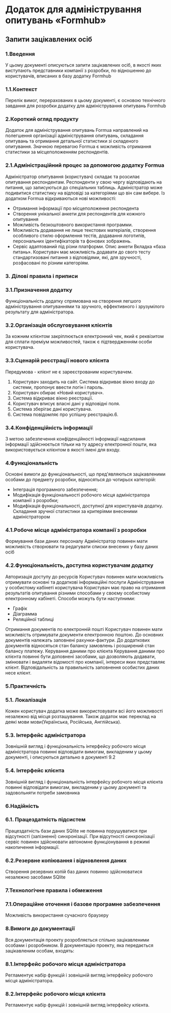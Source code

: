 # Додаток для адміністрування опитувань «Formhub»
## Запити зацікавлених осіб 

### 1.Введення
У цьому документі описуються запити зацікавлених осіб, в якості яких виступають представники компанії з розробки, по відношенню до користувачів, вписаних в базу додатку Formhub

### 1.1.Контекст 
Перелік вимог, перерахованих в цьому документі, є основою технічного завдання для розробки додатку для адміністрування опитувань Formhub

### 2.Короткий огляд продукту 
Додаток для адміністрування опитувань Formua направлений на полегшення організації адміністрування опитувань, складання опитувань та отримання детальної статистики зі складеного опитування.
Значною перевагою Formua є можливість отримання статистики за місцеположенням респондентів.

### 2.1.Адміністраційний процес за допомогою додатку Formua

Адміністратор опитування (користувач) складає та розсилає опитування респондентам. Респонденти у свою чергу відповідають на питання, що записуються до спеціальних таблиць. Адміністратор може подивитися статистику на відповіді за категоріями що він сам вибере. 
Із додатком Formua відкриваються нові можливості:
- Отримання інформації про місцеположення респондента 
- Створення унікальної анкети для респондентів для кожного опитування  
- Можливість безкоштовного використання программи.
- Можливість додавання не лише текстових матеріалів, створення особливого стилю оформлення тестів, додавання логотипів, персональних ідентифікаторів та фонових зображень.
- Сервіс адаптований під різни платформи. Опис анкети Вкладка «база питань». Користувач має можливість додавати до свого тесту стандартизовані питання з відповідями, які, для зручності, розфасовані по різним категоріям.

### 3. Ділові правила і приписи

### 3.1.Призначення додатку
Функціональність додатку спрямована на створення легшого адміністрування опитуваннями та зручного, еффективного і зрузумілого результату для адміністратора.   

### 3.2.Організація обслуговування клієнтів
За кожним клієнтом закріплюється електронний чек, який є реквізитом для сплати преміум можливостей, також є підтвердженням особи користувача.

### 3.3.Сценарій реєстрації нового клієнта
Передумова - клієнт не є зареєстрованим користувачем.
1. Користувач заходить на сайт. Система відкриває вікно входу до системи, пропонує ввести логін і пароль.
2. Користувач обирає «Новий користувач».
3. Система відкриває вікно реєстрації.
4. Користувач вписує власні дані у відповідні поля.
5. Система зберігає дані користувача.
6. Система повідомляє про успішну реєстрацію.6.

### 3.4.Конфіденційність інформації

З метою забезпечення конфіденційності інформації надсилання інформації здійснюється тільки на ту адресу електронної пошти, яка використовується клієнтом в якості імені для входу.

### 4.Функціональність

Основні вимоги до функціональності, що пред'являються зацікавленими особами до предмету розробки, відносяться до чотирьох категорій:
- Інтеграція програмного забезпечення;
- Модифікація функціональності робочого місця адміністратора компанії з розробки;
- Модифікація функціональності, доступної для користувачів додатку.
Складання зручної статистики за критеріями внесеними адміністратором

### 4.1.Робоче місце адміністратора компанії з розробки
Формування бази даних персоналу
Адміністратор повинен мати можливість створювати та редагувати списки внесених у базу даних осіб 

### 4.2.Функціональність, доступна користувачам додатку
Авторизація доступу до ресурсів
Користувач повинен мати можливість отримувати основні та додаткові інформаційні послуги
Адміністрування у особистому кабінеті користувача
Користувач має право на отримання результатів опитування різними способами у своєму особистому електронному кабінеті. 
Способи можуть бути наступними:
- Графік
- Діаграмма
- Реляційної таблиці


Отримання документів по електронній пошті
Користувач повинен мати можливість отримувати документи електронною поштою.
До основних документів належать заповнені рахунки-фактури.
До додаткових документів відносяться стан балансу замовлень і розширений стан балансу платежу.
Керування даними про клієнта
Керування даними про клієнта повинні бути доповнені засобами, що дозволяють додавати, змінювати і видаляти відомості про компанії, інтереси яких представляє клієнт. Відповідальність за правильність заповнення особистих даних несе клієнт.

### 5.Практичність
### 5.1. Локалізація
Кожен користувач додатка може використовувати всі його можливості незалежно від місця розташування. Також додаток має переклад на деякі мови мови(Українська, Російська, Англійська).

### 5.3. Інтерфейс адміністратора
Зовнішній вигляд і функціональність інтерфейсу робочого місця адміністратора повинні відповідати вимогам, викладеним у цьому документі, і описуються детально в документі 9.2

### 5.4. Інтерфейс клієнта
Зовнішній вигляд і функціональність інтерфейсу робочого місця клієнта повинні відповідати вимогам, викладеним у цьому документі та задовольняти потреби замовника 

### 6.Надійність
### 6.1. Працездатність підсистем
Працездатність бази даних SQlite не повинна порушуватися при відсутності (запізненні) синхронізації. При відсутності синхронізації сервіс повинен здійснювати автономне функціонування в режимі накопичення інформації.

### 6.2.Резервне копіювання і відновлення даних
Створення резервних копій баз даних повинно здійснюватися незалежно засобами SQlite 

### 7.Технологічне правила і обмеження
### 7.1.Операційне оточення і базове програмне забезпечення
Можливість використання сучасного браузеру
### 8.Вимоги до документації
Вся документація проекту розробляється спільно зацікавленими особами і розробником.
В документацію проекту, яка передається зацікавленим особам, входять:

### 8.1.Інтерфейс робочого місця адміністратора
Регламентує набір функцій і зовнішній вигляд інтерфейсу робочого місця адміністратора.

### 8.2.Інтерфейс робочого місця клієнта
Регламентує набір функцій і зовнішній вигляд інтерфейсу клієнта.




